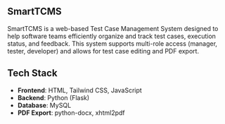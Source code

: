 ## SmartTCMS

SmartTCMS is a web-based Test Case Management System designed to help software teams efficiently organize and track test cases, execution status, and feedback. This system supports multi-role access (manager, tester, developer) and allows for test case editing and PDF export.

## Tech Stack

- **Frontend**: HTML, Tailwind CSS, JavaScript
- **Backend**: Python (Flask)
- **Database**: MySQL
- **PDF Export**: python-docx, xhtml2pdf
